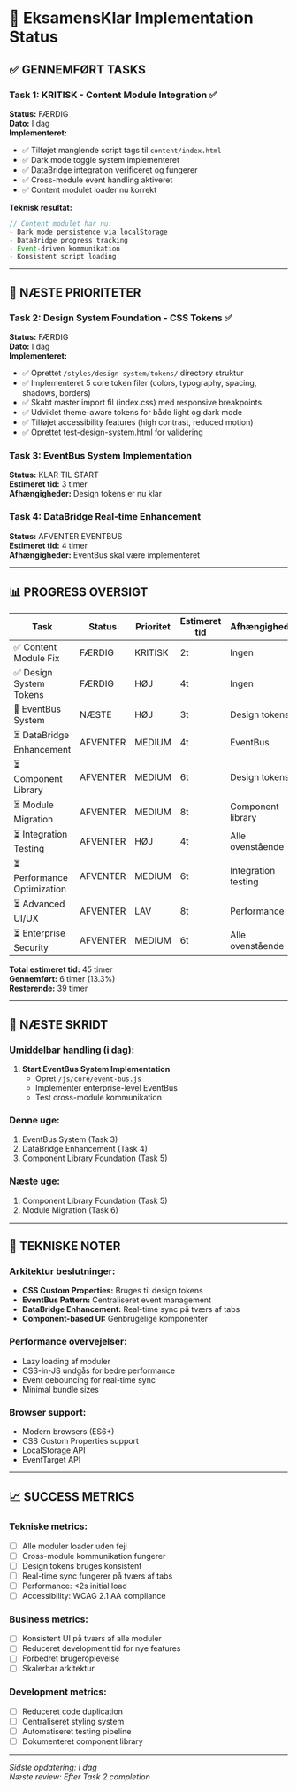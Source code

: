 # 🚀 EksamensKlar Implementation Status

## ✅ GENNEMFØRT TASKS

### Task 1: KRITISK - Content Module Integration ✅
**Status:** FÆRDIG  
**Dato:** I dag  
**Implementeret:**
- ✅ Tilføjet manglende script tags til `content/index.html`
- ✅ Dark mode toggle system implementeret
- ✅ DataBridge integration verificeret og fungerer
- ✅ Cross-module event handling aktiveret
- ✅ Content modulet loader nu korrekt

**Teknisk resultat:**
```javascript
// Content modulet har nu:
- Dark mode persistence via localStorage
- DataBridge progress tracking
- Event-driven kommunikation
- Konsistent script loading
```

---

## 🔄 NÆSTE PRIORITETER

### Task 2: Design System Foundation - CSS Tokens ✅
**Status:** FÆRDIG  
**Dato:** I dag  
**Implementeret:**
- ✅ Oprettet `/styles/design-system/tokens/` directory struktur
- ✅ Implementeret 5 core token filer (colors, typography, spacing, shadows, borders)
- ✅ Skabt master import fil (index.css) med responsive breakpoints
- ✅ Udviklet theme-aware tokens for både light og dark mode
- ✅ Tilføjet accessibility features (high contrast, reduced motion)
- ✅ Oprettet test-design-system.html for validering

### Task 3: EventBus System Implementation
**Status:** KLAR TIL START  
**Estimeret tid:** 3 timer  
**Afhængigheder:** Design tokens er nu klar

### Task 4: DataBridge Real-time Enhancement
**Status:** AFVENTER EVENTBUS  
**Estimeret tid:** 4 timer  
**Afhængigheder:** EventBus skal være implementeret

---

## 📊 PROGRESS OVERSIGT

| Task | Status | Prioritet | Estimeret tid | Afhængigheder |
|------|--------|-----------|---------------|---------------|
| ✅ Content Module Fix | FÆRDIG | KRITISK | 2t | Ingen |
| ✅ Design System Tokens | FÆRDIG | HØJ | 4t | Ingen |
| 🔄 EventBus System | NÆSTE | HØJ | 3t | Design tokens |
| ⏳ DataBridge Enhancement | AFVENTER | MEDIUM | 4t | EventBus |
| ⏳ Component Library | AFVENTER | MEDIUM | 6t | Design tokens |
| ⏳ Module Migration | AFVENTER | MEDIUM | 8t | Component library |
| ⏳ Integration Testing | AFVENTER | HØJ | 4t | Alle ovenstående |
| ⏳ Performance Optimization | AFVENTER | MEDIUM | 6t | Integration testing |
| ⏳ Advanced UI/UX | AFVENTER | LAV | 8t | Performance |
| ⏳ Enterprise Security | AFVENTER | MEDIUM | 6t | Alle ovenstående |

**Total estimeret tid:** 45 timer  
**Gennemført:** 6 timer (13.3%)  
**Resterende:** 39 timer

---

## 🎯 NÆSTE SKRIDT

### Umiddelbar handling (i dag):
1. **Start EventBus System Implementation**
   - Opret `/js/core/event-bus.js`
   - Implementer enterprise-level EventBus
   - Test cross-module kommunikation

### Denne uge:
1. EventBus System (Task 3)
2. DataBridge Enhancement (Task 4)
3. Component Library Foundation (Task 5)

### Næste uge:
1. Component Library Foundation (Task 5)
2. Module Migration (Task 6)

---

## 🔧 TEKNISKE NOTER

### Arkitektur beslutninger:
- **CSS Custom Properties:** Bruges til design tokens
- **EventBus Pattern:** Centraliseret event management
- **DataBridge Enhancement:** Real-time sync på tværs af tabs
- **Component-based UI:** Genbrugelige komponenter

### Performance overvejelser:
- Lazy loading af moduler
- CSS-in-JS undgås for bedre performance
- Event debouncing for real-time sync
- Minimal bundle sizes

### Browser support:
- Modern browsers (ES6+)
- CSS Custom Properties support
- LocalStorage API
- EventTarget API

---

## 📈 SUCCESS METRICS

### Tekniske metrics:
- [ ] Alle moduler loader uden fejl
- [ ] Cross-module kommunikation fungerer
- [ ] Design tokens bruges konsistent
- [ ] Real-time sync fungerer på tværs af tabs
- [ ] Performance: <2s initial load
- [ ] Accessibility: WCAG 2.1 AA compliance

### Business metrics:
- [ ] Konsistent UI på tværs af alle moduler
- [ ] Reduceret development tid for nye features
- [ ] Forbedret brugeroplevelse
- [ ] Skalerbar arkitektur

### Development metrics:
- [ ] Reduceret code duplication
- [ ] Centraliseret styling system
- [ ] Automatiseret testing pipeline
- [ ] Dokumenteret component library

---

*Sidste opdatering: I dag*  
*Næste review: Efter Task 2 completion*